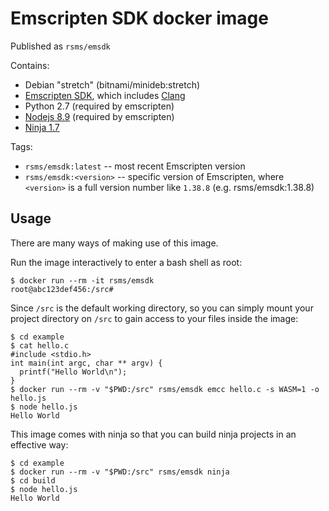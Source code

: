 # Emscripten SDK docker image

Published as `rsms/emsdk`

Contains:

- Debian "stretch" (bitnami/minideb:stretch)
- [Emscripten SDK](https://kripken.github.io/emscripten-site/),
  which includes [Clang](https://clang.llvm.org/)
- Python 2.7 (required by emscripten)
- [Nodejs 8.9](https://nodejs.org/) (required by emscripten)
- [Ninja 1.7](https://ninja-build.org/)

Tags:

- `rsms/emsdk:latest` -- most recent Emscripten version
- `rsms/emsdk:<version>` -- specific version of Emscripten, where `<version>`
  is a full version number like `1.38.8` (e.g. rsms/emsdk:1.38.8)


## Usage

There are many ways of making use of this image.

Run the image interactively to enter a bash shell as root:

```
$ docker run --rm -it rsms/emsdk
root@abc123def456:/src#
```

Since `/src` is the default working directory, so you can simply mount
your project directory on `/src` to gain access to your files inside the
image:

```
$ cd example
$ cat hello.c
#include <stdio.h>
int main(int argc, char ** argv) {
  printf("Hello World\n");
}
$ docker run --rm -v "$PWD:/src" rsms/emsdk emcc hello.c -s WASM=1 -o hello.js
$ node hello.js
Hello World
```

This image comes with ninja so that you can build ninja projects in an
effective way:

```
$ cd example
$ docker run --rm -v "$PWD:/src" rsms/emsdk ninja
$ cd build
$ node hello.js
Hello World
```
